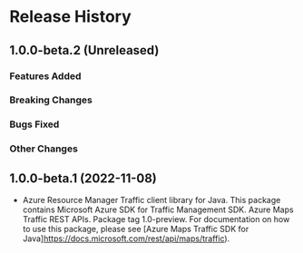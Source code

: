 # Release History

## 1.0.0-beta.2 (Unreleased)

### Features Added

### Breaking Changes

### Bugs Fixed

### Other Changes

## 1.0.0-beta.1 (2022-11-08)

- Azure Resource Manager Traffic client library for Java. This package contains Microsoft Azure SDK for Traffic Management SDK. Azure Maps Traffic REST APIs. Package tag 1.0-preview. For documentation on how to use this package, please see [Azure Maps Traffic SDK for Java]https://docs.microsoft.com/rest/api/maps/traffic).

